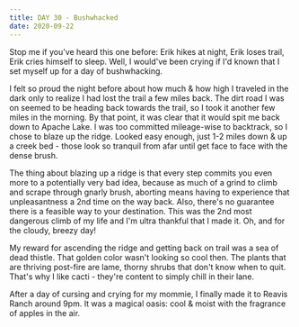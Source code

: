 ```yaml
---
title: DAY 30 - Bushwhacked
date: 2020-09-22
---
```


Stop me if you've heard this one before: Erik hikes at night, Erik loses trail, Erik cries himself to sleep. Well, I would've been crying if I'd known that I set myself up for a day of bushwhacking.

I felt so proud the night before about how much & how high I traveled in the dark only to realize I had lost the trail a few miles back. The dirt road I was on seemed to be heading back towards the trail, so I took it another few miles in the morning. By that point, it was clear that it would spit me back down to Apache Lake. I was too committed mileage-wise to backtrack, so I chose to blaze up the ridge. Looked easy enough, just 1-2 miles down & up a creek bed - those look so tranquil from afar until get face to face with the dense brush.

The thing about blazing up a ridge is that every step commits you even more to a potentially very bad idea, because as much of a grind to climb and scrape through gnarly brush, aborting means having to experience that unpleasantness a 2nd time on the way back. Also, there's no guarantee there is a feasible way to your destination. This was the 2nd most dangerous climb of my life and I'm ultra thankful that I made it. Oh, and for the cloudy, breezy day!

My reward for ascending the ridge and getting back on trail was a sea of dead thistle. That golden color wasn't looking so cool then. The plants that are thriving post-fire are lame, thorny shrubs that don't know when to quit. That's why I like cacti - they're content to simply chill in their lane.

After a day of cursing and crying for my mommie, I finally made it to Reavis Ranch around 9pm. It was a magical oasis: cool & moist with the fragrance of apples in the air.
